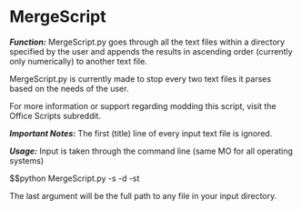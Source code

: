 MergeScript
===========

***Function:*** MergeScript.py goes through all the text files within a directory specified by the user and appends the results in ascending order (currently only numerically) to another text file.

MergeScript.py is currently made to stop every two text files it parses based on the needs of the user.

For more information or support regarding modding this script, visit the Office Scripts subreddit.

***Important Notes:*** The first (title) line of every input text file is ignored.

***Usage:*** Input is taken through the command line (same MO for all operating systems)

$$python MergeScript.py -s -d -st

The last argument will be the full path to any file in your input directory.
